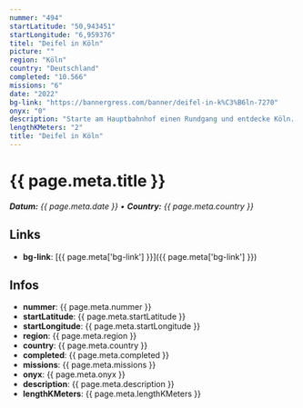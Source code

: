 ```yaml
---
nummer: "494"
startLatitude: "50,943451"
startLongitude: "6,959376"
titel: "Deifel in Köln"
picture: ""
region: "Köln"
country: "Deutschland"
completed: "10.566"
missions: "6"
date: "2022"
bg-link: "https://bannergress.com/banner/deifel-in-k%C3%B6ln-7270"
onyx: "0"
description: "Starte am Hauptbahnhof einen Rundgang und entdecke Köln. Auf deinem Abenteuer entdeckst du Sehenswürdigkeiten, historische Orte und den Kölner Dom. Die Runde endet am Hansaring"
lengthKMeters: "2"
title: "Deifel in Köln"
---
```


# {{ page.meta.title }}
_**Datum:** {{ page.meta.date }} • **Country:** {{ page.meta.country }}_

## Links
- **bg-link**: [{{ page.meta['bg-link'] }}]({{ page.meta['bg-link'] }})

## Infos
- **nummer**: {{ page.meta.nummer }}
- **startLatitude**: {{ page.meta.startLatitude }}
- **startLongitude**: {{ page.meta.startLongitude }}
- **region**: {{ page.meta.region }}
- **country**: {{ page.meta.country }}
- **completed**: {{ page.meta.completed }}
- **missions**: {{ page.meta.missions }}
- **onyx**: {{ page.meta.onyx }}
- **description**: {{ page.meta.description }}
- **lengthKMeters**: {{ page.meta.lengthKMeters }}

